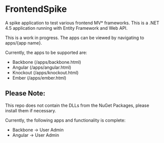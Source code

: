 FrontendSpike
=============
A spike application to test various frontend MV* frameworks.
This is a .NET 4.5 application running with Entity Framework and Web API.

This is a work in progress.  The apps can be viewed by navigating to apps/{app name}.

Currently, the apps to be supported are:
*	Backbone (/apps/backbone.html)
*	Angular (/apps/angular.html)
*	Knockout (/apps/knockout.html)
*	Ember (/apps/ember.html)

Please Note:
------------
This repo does not contain the DLLs from the NuGet Packages, please install them if necessary.


Currently, the following apps and functionality is complete:
*	Backbone -> User Admin
*	Angular  -> User Admin